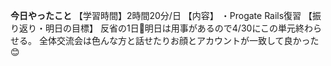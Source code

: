 **今日やったこと**
【学習時間】2時間20分/日
【内容】
・Progate Rails復習
【振り返り・明日の目標】
反省の1日🫠明日は用事があるので4/30にこの単元終わらせる。
全体交流会は色んな方と話せたりお顔とアカウントが一致して良かった😊